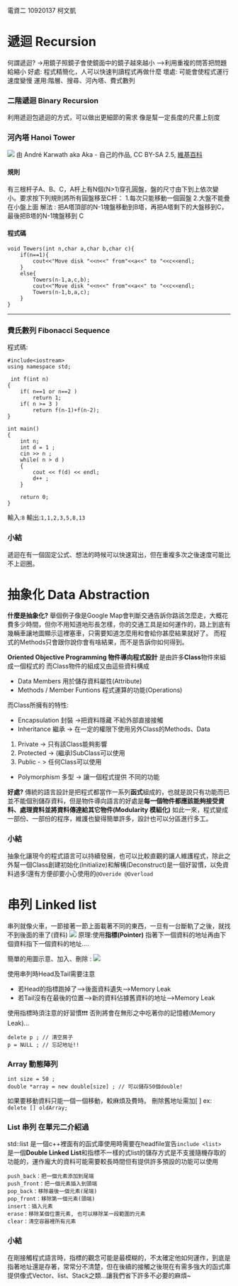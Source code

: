 電資二 10920137 柯文凱

# 遞迴 Recursion
何謂遞迴? ->用鏡子照鏡子會使鏡面中的鏡子越來越小 -->利用重複的問答把問題給縮小
好處: 程式精簡化，人可以快速判讀程式再做什麼
壞處: 可能會使程式運行速度變慢
運用:階層、搜尋、河內塔、費式數列

###  二階遞迴 Binary Recursion 
利用遞迴包遞迴的方式，可以做出更細節的需求 像是幫一定長度的尺畫上刻度



### 河內塔 Hanoi Tower 
![](https://i.imgur.com/hKXCdf2.gif)
由 André Karwath aka Aka - 自己的作品, CC BY-SA 2.5, 
[維基百科](https://commons.wikimedia.org/w/index.php?curid=85401)

#### 規則
有三根杆子A、B、C，A杆上有N個(N>1)穿孔圓盤，盤的尺寸由下到上依次變小。要求按下列規則將所有圓盤移至C杆：
1.每次只能移動一個圓盤
2.大盤不能疊在小盤上面
解法 : 把A塔頂部的N-1塊盤移動到B塔，再把A塔剩下的大盤移到C，最後把B塔的N-1塊盤移到 C
#### 程式碼
```
void Towers(int n,char a,char b,char c){
	if(n==1){
		cout<<"Move disk "<<n<<" from"<<a<<" to "<<c<<endl;
	}
	else{
		Towers(n-1,a,c,b);
		cout<<"Move disk "<<n<<" from"<<a<<" to "<<c<<endl;
		Towers(n-1,b,a,c);
	}
}
```




---


### 費氏數列 Fibonacci Sequence 
 
 程式碼:
```
#include<iostream>
using namespace std;

 int f(int n)
{
    if( n==1 or n==2 )
        return 1;
    if( n >= 3 )
        return f(n-1)+f(n-2);
}

int main()
{
    int n;
    int d = 1 ;
    cin >> n ; 
    while( n > d )
    {
        cout << f(d) << endl;
        d++ ;
    }

    return 0;
}
```
輸入:`8`
輸出:`1,1,2,3,5,8,13`






### 小結
遞迴在有一個固定公式、想法的時候可以快速寫出，但在重複多次之後速度可能比不上迴圈。

# 抽象化 Data Abstraction
**什麼是抽象化?** 舉個例子像是Google Map會判斷交通告訴你路該怎麼走，大概花費多少時間，但你不用知道地形長怎樣，你的交通工具是如何運作的，路上到底有幾輛車讓地圖顯示這裡塞車，只需要知道怎麼用和會給你甚麼結果就好了。 而程式的Methods只會跟你說你會有啥結果，而不是告訴你如何得到。

**Oriented Objective Programming 物件導向程式設計** 是由許多**Class**物件來組成一個程式的
而Class物件的組成又由這些資料構成
* Data Members 用於儲存資料屬性(Attribute)
* Methods / Member Funtions 程式運算的功能(Operations)

而Class所擁有的特性:
* Encapsulation 封裝 ->把資料隱藏 不給外部直接接觸
* Inheritance 繼承 -> 在一定的權限下使用另外Class的Methods、Data 
1. Private -> 只有該Class能夠影響
2. Protected -> (繼承)SubClass可以使用
3. Public - > 任何Class可以使用
* Polymorphism 多型 -> 讓一個程式提供 不同的功能

**好處?** 傳統的語言設計是把程式都當作一系列**函式**組成的，也就是說只有功能而已並不能個別儲存資料，但是物件導向語言的好處是**每一個物件都應該能夠接受資料、處理資料並將資料傳達給其它物件(Modularity 模組化)** 如此一來，程式變成一部份、一部份的程序，維護也變得簡單許多，設計也可以分區進行多工。

### 小結
抽象化讓現今的程式語言可以持續發展，也可以比較直觀的讓人維護程式，除此之外幫一個Class創建初始化(Initialize)和解構(Deconstruct)是一個好習慣，以免資料過多!還有方便卻要小心使用的`@Overide @Overload`



# 串列 Linked list 
串列就像火車，一節接著一節上面載著不同的東西，一旦有一台斷軌了之後，就找不到後面的車了(資料)
![](https://i.imgur.com/gfVFsru.jpg)
原理:使用**指標(Pointer)** 指著下一個資料的地址再由下個資料指下一個資料的地址....

簡單的用圖示意、加入、刪除 :
![](https://i.imgur.com/XdgaHO6.jpg)

使用串列時Head及Tail需要注意
* 若Head的指標跑掉了-->後面資料遺失-->Memory Leak 
* 若Tail沒有在最後的位置-->新的資料佔據舊資料的地址-->Memory Leak

使用指標時須注意的好習慣❗❗❗ 否則將會在無形之中吃著你的記憶體(Memory Leak)...
```
delete p ; // 清空房子
p = NULL ; // 忘記地址!!
```
### Array 動態陣列
```
int size = 50 ; 
double *array = new double[size] ; // 可以儲存50個double!
```
如果要移動資料只能一個一個移動，較麻煩及費時。
刪除舊地址需加[ ] ex: `delete [] oldArray; `


### List 串列 在單元二介紹過
std::list 是一個c++裡面有的函式庫使用時需要在headfile宣告`include <list> `是一個**Double Linked List**和指標不一樣的式list的儲存方式是不支援隨機存取的功能的，運作龐大的資料可能需要較長時間但有提供許多預設的功能可以使用
```
push_back：把一個元素添加到尾端
push_front：把一個元素插入到頭端
pop_back：移除最後一個元素(尾端)
pop_front：移除第一個元素(頭端)
insert：插入元素
erase：移除某個位置元素, 也可以移除某一段範圍的元素
clear：清空容器裡所有元素
```
### 小結
在剛接觸程式語言時，指標的觀念可能是最模糊的，不太確定他如何運作，到底是指著地址還是存著，常常分不清楚，但在後續的接觸之後現在有需多強大的函式庫提供像式Vector、list、Stack之類...讓我們省下許多不必要的麻煩~ 
